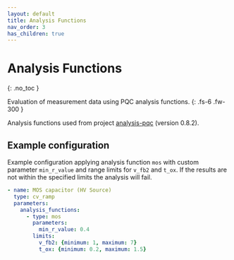 ```yaml
---
layout: default
title: Analysis Functions
nav_order: 3
has_children: true
---
```



# Analysis Functions
{: .no_toc }

Evaluation of measurement data using PQC analysis functions.
{: .fs-6 .fw-300 }

Analysis functions used from project [analysis-pqc](https://github.com/hephy-dd/analysis-pqc) (version 0.8.2).

## Example configuration

Example configuration applying analysis function `mos` with custom parameter
`min_r_value` and range limits for `v_fb2` and `t_ox`. If the results are not
within the specified limits the analysis will fail.

```yaml
- name: MOS capacitor (HV Source)
  type: cv_ramp
  parameters:
    analysis_functions:
      - type: mos
        parameters:
          min_r_value: 0.4
        limits:
          v_fb2: {minimum: 1, maximum: 7}
          t_ox: {minimum: 0.2, maximum: 1.5}
```

